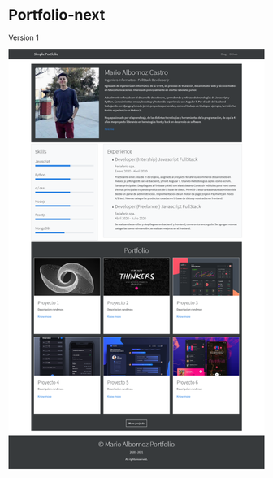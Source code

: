 # Portfolio-next
Version 1

![SC](https://raw.githubusercontent.com/marioalbornoz/Portfolio-next/main/public/sc1.png)

